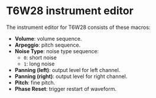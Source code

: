 # T6W28 instrument editor

The instrument editor for T6W28 consists of these macros:

- **Volume**: volume sequence.
- **Arpeggio**: pitch sequence.
- **Noise Type**: noise type sequence:
  - `0`: short noise
  - `1`: long noise
- **Panning (left)**: output level for left channel.
- **Panning (right)**: output level for right channel.
- **Pitch**: fine pitch.
- **Phase Reset**: trigger restart of waveform.
